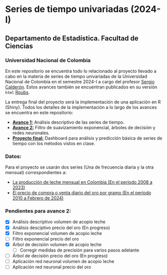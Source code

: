 # Series de tiempo univariadas (2024-I)

## Departamento de Estadística. Facultad de Ciencias

### Universidad Nacional de Colombia

En este repositorio se encuentra todo lo relacionado al proyecto llevado a cabo en la materia de series de tiempo univariadas de la Universidad Nacional de Colombia 
en el semestre 2024-I a cargo del profesor [Sergio Calderón](sacalderonv@unal.edu.co). Estos avances también se encuentran publicados en su versión ```html``` [Rpubs](https://rpubs.com/Mendivenson).

La entrega final del proyecto será la implementación de una aplicación en R (Shiny). Todos los detalles de la implementación a lo largo de los avances se encuentra
en este repositorio:

- [**Avance 1:**](https://rpubs.com/Mendivenson/Avance1_STdU) Análisis descriptivo de las series de tiempo.
- [**Avance 2:**](https://github.com/Mendivenson/Series-de-tiempo/blob/main/Avance%202/Avance%202.ipynb) Filtro de suavizamiento exponencial, árboles de decisión y redes neuronales.
- [**Proyecto final:**](https://y688a9-michel0mendivenson-barragan0zabala.shinyapps.io/TimeSeriesDashboard/) Dashboard para análisis y predicción básica de series de tiempo con los métodos vistos en clase.

### Datos:

Para el proyecto se usarán dos series (Una de frecuencia diaria y la otra mensual) correspondientes a:

- [La producción de leche mensual en Colombia (En el período 2008 a 2023)](http://uspleche.minagricultura.gov.co/documentos.html)
- [El precio de compra o venta diario del oro por gramo (En el período 2010 a Febrero de 2024)](https://www.banrep.gov.co/es/estadisticas/precios-del-dia-para-el-gramo-oro-plata-y-platino)


### Pendientes para avance 2:
  - [x] Análisis descriptivo volumen de acopio leche
  - [x] Análisis desciptivo precio del oro (En progreso)
  - [x] Filtro exponencial volumen de acopio leche
  - [ ] Filtro exponencial precio del oro
  - [x] Árbol de decisión volumen de acopio leche
    - [ ] Corregir medidas de precisión para varios pasos adelante
  - [ ] Árbol de decisión precio del oro (En progreso)
  - [ ] Aplicación red neuronal volumen de acopio leche
  - [ ] Aplicación red neuronal precio del oro
